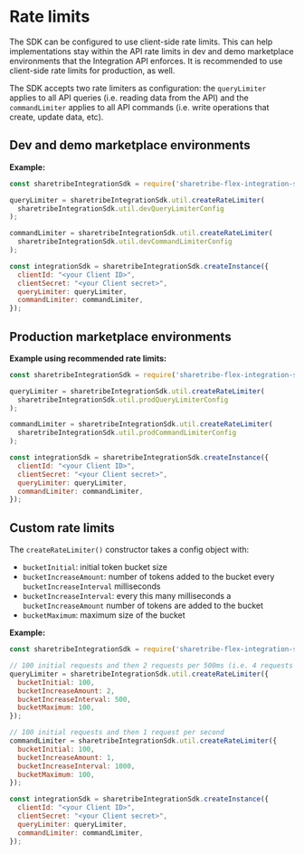 # Rate limits

The SDK can be configured to use client-side rate limits. This can help
implementations stay within the API rate limits in dev and demo marketplace
environments that the Integration API enforces. It is recommended to use
client-side rate limits for production, as well.

The SDK accepts two rate limiters as configuration: the `queryLimiter` applies
to all API queries (i.e. reading data from the API) and the `commandLimiter`
applies to all API commands (i.e. write operations that create, update data,
etc).

## Dev and demo marketplace environments

**Example:**

```js
const sharetribeIntegrationSdk = require('sharetribe-flex-integration-sdk');

queryLimiter = sharetribeIntegrationSdk.util.createRateLimiter(
  sharetribeIntegrationSdk.util.devQueryLimiterConfig
);

commandLimiter = sharetribeIntegrationSdk.util.createRateLimiter(
  sharetribeIntegrationSdk.util.devCommandLimiterConfig
);

const integrationSdk = sharetribeIntegrationSdk.createInstance({
  clientId: "<your Client ID>",
  clientSecret: "<your Client secret>",
  queryLimiter: queryLimiter,
  commandLimiter: commandLimiter,
});
```

## Production marketplace environments

**Example using recommended rate limits:**

```js
const sharetribeIntegrationSdk = require('sharetribe-flex-integration-sdk');

queryLimiter = sharetribeIntegrationSdk.util.createRateLimiter(
  sharetribeIntegrationSdk.util.prodQueryLimiterConfig
);

commandLimiter = sharetribeIntegrationSdk.util.createRateLimiter(
  sharetribeIntegrationSdk.util.prodCommandLimiterConfig
);

const integrationSdk = sharetribeIntegrationSdk.createInstance({
  clientId: "<your Client ID>",
  clientSecret: "<your Client secret>",
  queryLimiter: queryLimiter,
  commandLimiter: commandLimiter,
});
```

## Custom rate limits

The `createRateLimiter()` constructor takes a config object with:

- `bucketInitial`: initial token bucket size
- `bucketIncreaseAmount`: number of tokens added to the bucket every
  `bucketIncreaseInterval` milliseconds
- `bucketIncreaseInterval`: every this many milliseconds a
  `bucketIncreaseAmount` number of tokens are added to the bucket
- `bucketMaximum`: maximum size of the bucket

**Example:**

```js
const sharetribeIntegrationSdk = require('sharetribe-flex-integration-sdk');

// 100 initial requests and then 2 requests per 500ms (i.e. 4 requests per second)
queryLimiter = sharetribeIntegrationSdk.util.createRateLimiter({
  bucketInitial: 100,
  bucketIncreaseAmount: 2,
  bucketIncreaseInterval: 500,
  bucketMaximum: 100,
});

// 100 initial requests and then 1 request per second
commandLimiter = sharetribeIntegrationSdk.util.createRateLimiter({
  bucketInitial: 100,
  bucketIncreaseAmount: 1,
  bucketIncreaseInterval: 1000,
  bucketMaximum: 100,
});

const integrationSdk = sharetribeIntegrationSdk.createInstance({
  clientId: "<your Client ID>",
  clientSecret: "<your Client secret>",
  queryLimiter: queryLimiter,
  commandLimiter: commandLimiter,
});
```
